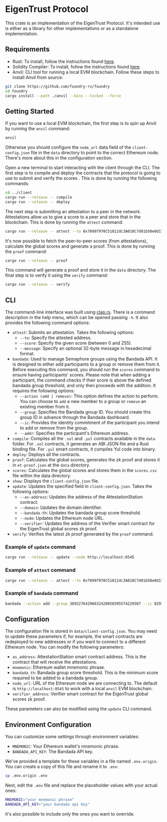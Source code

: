 # EigenTrust Protocol

This crate is an implementation of the EigenTrust Protocol. It's intended use is either as a library for other implementations or as a standalone implementation.

## Requirements

- Rust: To install, follow the instructions found [here](https://www.rust-lang.org/tools/install).
- Solidity Compiler: To install, follow the instructions found [here](https://docs.soliditylang.org/en/v0.8.9/installing-solidity.html).
- Anvil: CLI tool for running a local EVM blockchain. Follow these steps to install Anvil from source:

```bash
git clone https://github.com/foundry-rs/foundry
cd foundry
cargo install --path ./anvil --bins --locked --force
```

## Getting Started

If you want to use a local EVM blockchain, the first step is to spin up Anvil by running the `anvil` command:

```bash
anvil
```

Otherwise you should configure the `node_url` data field of the `client-config.json` file in the `data` directory to point to the correct Ethereum node. There's more about this in the configuration section.

Open a new terminal to start interacting with the client through the CLI. The first step is to compile and deploy the contracts that the protocol is going to use to submit and verify the scores . This is done by running the following commands:

```bash
cd ../client
cargo run --release -- compile
cargo run --release -- deploy
```

The next step is submitting an attestation to a peer in the network. Attestations allow us to give a score to a peer and store that in the blockchain. This is done by running the `attest` command:

```bash
cargo run --release -- attest --to 0x70997970C51812dc3A010C7d01b50e0d17dc79C8 --score 5
```

It's now possible to fetch the peer-to-peer scores (from attestations), calculate the global scores and generate a proof. This is done by running the `proof` command:

```bash
cargo run --release -- proof
```

This command will generate a proof and store it in the `data` directory. The final step is to verify it using the `verify` command:

```bash
cargo run --release -- verify
```

## CLI

The command-line interface was built using [clap.rs](http://clap.rs/). There is a command description in the help menu, which can be opened passing `-h`. It also provides the following command options:

- `attest`: Submits an attestation. Takes the following options:
  - `--to`: Specify the attested address.
  - `--score`: Specify the given score (between 0 and 255).
  - `--message`: Specify an optional 32-byte message in hexadecimal format.
- `bandada`: Used to manage Semaphore groups using the Bandada API. It is designed to either add participants to a group or remove them from it. Before executing this command, you should run the `scores` command to ensure having participants' scores. Please note that when adding a participant, the command checks if their score is above the defined bandada group threshold, and only then proceeds with the addition. It requires the following options:
  - `--action (add | remove)`: This option defines the action to perform. You can choose to `add` a new member to a group or `remove` an existing member from it.
  - `--group`: Specifies the Bandada group ID. You should create this group ID in advance through the Bandada dashboard.
  - `--ic`: Provides the identity commitment of the participant you intend to add or remove from the group.
  - `--addr`: Specifies the participant's Ethereum address.
- `compile`: Compiles all the `.sol` and `.yul` contracts available in the `data` folder. For `.sol` contracts, it generates an ABI JSON file and a Rust binding file. For `.yul` smart contracts, it compiles Yul code into binary.
- `deploy`: Deploys all the contracts.
- `proof`: Calculates the global scores, generates the zk proof and stores it in `et-proof.json` at the `data` directory.
- `scores`: Calculates the global scores and stores them in the `scores.csv` file within the data directory.
- `show`: Displays the `client-config.json` file.
- `update`: Updates the specified field in `client-config.json`. Takes the following options:
  - `--as-address`: Updates the address of the AttestationStation contract.
  - `--domain`: Updates the domain identifier.
  - `--bandada-th`: Updates the bandada group score threshold.
  - `--node`: Updates the Ethereum node URL.
  - `--verifier`: Updates the address of the Verifier smart contract for the EigenTrust global scores zk proof.
- `verify`: Verifies the latest zk proof generated by the `proof` command.

### Example of `update` command

```bash
cargo run --release -- update --node http://localhost:8545
```

### Example of `attest` command

```bash
cargo run --release -- attest --to 0x70997970C51812dc3A010C7d01b50e0d17dc79C8 --score 5 --message 0x473fe1d0de78c8f334d059013d902c13c8b53eb0f669caa9cad677ce1a601167
```

### Example of `bandada` command

```bash
bandada --action add --group 38922764296632428858395574229367 --ic 82918723982 --addr 0xf39fd6e51aad88f6f4ce6ab8827279cfffb92266
```

## Configuration

The configuration file is stored in `data/client-config.json`. You may need to update these parameters if, for example, the smart contracts are redeployed to new addresses or if you want to connect to a different Ethereum node. You can modify the following parameters:

- `as_address`: AttestationStation smart contract address. This is the contract that will receive the attestations.
- `mnemonic`: Ethereum wallet mnemonic phrase.
- `bandada_th`: Bandada group score threshold. This is the minimum score required to be added to a bandada group.
- `node_url`: URL of the Ethereum node we are connecting to. The default is `http://localhost:8545` to work with a local `anvil` EVM blockchain.
- `verifier_address`: Verifier smart contract for the EigenTrust global scores zk proof.

These parameters can also be modified using the `update` CLI command.

## Environment Configuration

You can customize some settings through environment variables:

- `MNEMONIC`: Your Ethereum wallet's mnemonic phrase.
- `BANDADA_API_KEY`: The Bandada API key.

We've provided a template for these variables in a file named `.env.origin`. You can create a copy of this file and rename it to `.env`:

```bash
cp .env.origin .env
```

Next, edit the `.env` file and replace the placeholder values with your actual ones:

```bash
MNEMONIC="your mnemonic phrase"
BANDADA_API_KEY="your bandada api key"
```

It's also possible to include _only_ the ones you want to override.
